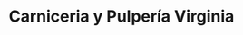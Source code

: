 ---
title: "Carniceria y Pulpería Virginia"
url: /diriomo/carniceria-y-pulperia-virginia/
shop: Metzgerei
---